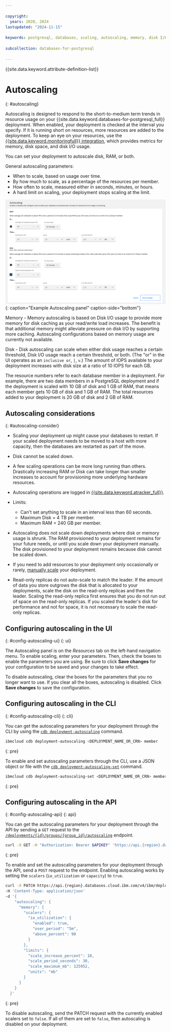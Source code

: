 ```yaml
---

copyright:
  years: 2020, 2024
lastupdated: "2024-11-15"

keywords: postgresql, databases, scaling, autoscaling, memory, disk I/O, postgresql autoscaling, postgres autoscaling

subcollection: databases-for-postgresql

---
```


{{site.data.keyword.attribute-definition-list}}

# Autoscaling
{: #autoscaling}

Autoscaling is designed to respond to the short-to-medium term trends in resource usage on your {{site.data.keyword.databases-for-postgresql_full}} deployment. When enabled, your deployment is checked at the interval you specify. If it is running short on resources, more resources are added to the deployment. To keep an eye on your resources, use the [{{site.data.keyword.monitoringfull}} integration](/docs/databases-for-postgresql?topic=databases-for-postgresql-monitoring), which provides metrics for memory, disk space, and disk I/O usage.

You can set your deployment to autoscale disk, RAM, or both.

General autoscaling parameters:

- When to scale, based on usage over time.
- By how much to scale, as a percentage of the resources per member.
- How often to scale, measured either in seconds, minutes, or hours.
- A hard limit on scaling, your deployment stops scaling at the limit.

![Example autoscaling panel](images/autoscaling-update.png){: caption="Example Autoscaling panel" caption-side="bottom"}

Memory - Memory autoscaling is based on Disk I/O usage to provide more memory for disk caching as your read/write load increases. The benefit is that additional memory might alleviate pressure on disk I/O by supporting more caching. Autoscaling configurations based on memory usage are currently not available. 

Disk - Disk autoscaling can scale when either disk usage reaches a certain threshold, Disk I/O usage reach a certain threshold, or both. (The "or" in the UI operates as an `inclusive or`, `|`, `v`.) The amount of IOPS available to your deployment increases with disk size at a ratio of 10 IOPS for each GB.

The resource numbers refer to each database member in a deployment. For example, there are two data members in a PostgreSQL deployment and if the deployment is scaled with 10 GB of disk and 1 GB of RAM, that means each member gets 10 GB of disk and 1 GB of RAM. The total resources added to your deployment is 20 GB of disk and 2 GB of RAM.

## Autoscaling considerations
{: #autoscaling-consider}

- Scaling your deployment up might cause your databases to restart. If your scaled deployment needs to be moved to a host with more capacity, then the databases are restarted as part of the move.

- Disk cannot be scaled down.

- A few scaling operations can be more long running than others. Drastically increasing RAM or Disk can take longer than smaller increases to account for provisioning more underlying hardware resources.

- Autoscaling operations are logged in [{{site.data.keyword.atracker_full}}](/docs/databases-for-postgresql?topic=databases-for-postgresql-at_events).

- Limits:
    - Can't set anything to scale in an interval less than 60 seconds.
    - Maximum Disk = 4 TB per member.
    - Maximum RAM = 240 GB per member.

- Autoscaling does not scale down deployments where disk or memory usage is shrunk. The RAM provisioned to your deployment remains for your future needs, or until you scale down your deployment manually. The disk provisioned to your deployment remains because disk cannot be scaled down.

- If you need to add resources to your deployment only occasionally or rarely, [manually scale](/docs/databases-for-postgresql?topic=databases-for-postgresql-resources-scaling) your deployment.

- Read-only replicas do not auto-scale to match the leader. If the amount of data you store outgrows the disk that is allocated to your deployments, scale the disk on the read-only replicas and then the leader. Scaling the read-only replica first ensures that you do not run out of space on the read-only replicas. If you scaled the leader's disk for performance and not for space, it is not necessary to scale the read-only replicas.

## Configuring autoscaling in the UI
{: #config-autoscaling-ui}
{: ui}

The Autoscaling panel is on the _Resources_ tab on the left-hand navigation menu. To enable scaling, enter your parameters. Then, check the boxes to enable the parameters you are using. Be sure to click **Save changes** for your configuration to be saved and your changes to take effect.

To disable autoscaling, clear the boxes for the parameters that you no longer want to use. If you clear all the boxes, autoscaling is disabled. Click **Save changes** to save the configuration.

## Configuring autoscaling in the CLI
{: #config-autoscaling-cli}
{: cli}

You can get the autoscaling parameters for your deployment through the CLI by using the [`cdb deployment-autoscaling`](/docs/databases-cli-plugin?topic=databases-cli-plugin-cdb-reference#-ibmcloud-cdb-deployment-autoscaling-) command.

```sh
ibmcloud cdb deployment-autoscaling <DEPLOYMENT_NAME_OR_CRN> member
```
{: pre}

To enable and set autoscaling parameters through the CLI, use a JSON object or file with the [`cdb deployment-autoscaling-set`](/docs/databases-cli-plugin?topic=databases-cli-plugin-cdb-reference#-ibmcloud-cdb-deployment-autoscaling-set-) command.

```sh
ibmcloud cdb deployment-autoscaling-set <DEPLOYMENT_NAME_OR_CRN> member '{"autoscaling": { "memory": {"scalers": {"io_utilization": {"enabled": true, "over_period": "5m","above_percent": 90}},"rate": {"increase_percent": 10.0, "period_seconds": 300,"limit_mb_per_member": 125952,"units": "mb"}}}}'
```
{: pre}

## Configuring autoscaling in the API
{: #config-autoscaling-api}
{: api}

You can get the autoscaling parameters for your deployment through the API by sending a `GET` request to the [`/deployments/{id}/groups/{group_id}/autoscaling`](https://cloud.ibm.com/apidocs/cloud-databases-api#get-the-autoscaling-configuration-from-a-deploymen) endpoint.

```sh
curl -X GET -H "Authorization: Bearer $APIKEY" 'https://api.{region}.databases.cloud.ibm.com/v4/ibm/deployments/{id}/groups/member/autoscaling'
```
{: pre}

To enable and set the autoscaling parameters for your deployment through the API, send a `POST` request to the endpoint. Enabling autoscaling works by setting the `scalers` (`io_utilization` or `capacity`) to `true`.

```sh
curl -X PATCH https://api.{region}.databases.cloud.ibm.com/v4/ibm/deployments/{id}/groups/member/autoscaling -H 'Authorization: Bearer <>' 
-H 'Content-Type: application/json' 
-d '{
    "autoscaling": {
      "memory": {
        "scalers": {
          "io_utilization": {
            "enabled": true,
            "over_period": "5m",
            "above_percent": 90
          }
        },
        "limits": {
          "scale_increase_percent": 10,
          "scale_period_seconds": 30,
          "scale_maximum_mb": 125952,
          "units": "mb"
        }
      }
    }
  }'
```
{: pre}

To disable autoscaling, send the PATCH request with the currently enabled scalers set to `false`. If all of them are set to `false`, then autoscaling is disabled on your deployment.
